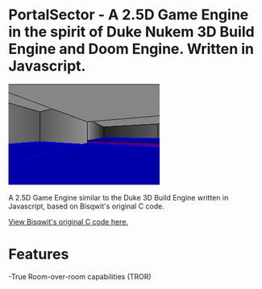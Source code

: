 # PortalSector - A 2.5D Game Engine in the spirit of Duke Nukem 3D Build Engine and Doom Engine. Written in Javascript.

![alt text](https://github.com/JonathanMalott/PortalSectorGameEngine/blob/main/Portal.png "Woah, sectors!")

A 2.5D Game Engine similar to the Duke 3D Build Engine written in Javascript, based on Bisqwit's original C code.

[View Bisqwit's original C code here.](https://bisqwit.iki.fi/jutut/kuvat/programming_examples/portalrendering.html)


# Features
-True Room-over-room capabilities (TROR)

